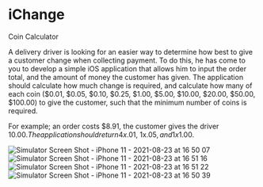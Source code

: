 # iChange
Coin Calculator

A delivery driver is looking for an easier way to determine how best to give a customer change when collecting payment. To do this, he has come to you to develop a simple iOS application that allows him to input the order total, and the amount of money the customer has given. The application should calculate how much change is required, and calculate how many of each coin ($0.01, $0.05, $0.10, $0.25, $1.00, $5.00, $10.00, $20.00, $50.00, $100.00) to give the customer, such that the minimum number of coins is required. 

For example; an order costs $8.91, the customer gives the driver $10.00. The application should return 4x$.01, 1x$.05, and 1x$1.00.


![Simulator Screen Shot - iPhone 11 - 2021-08-23 at 16 50 07](https://user-images.githubusercontent.com/71195524/130518802-20f03d63-6754-4f0a-b74c-75e20d8cf644.png)
![Simulator Screen Shot - iPhone 11 - 2021-08-23 at 16 51 16](https://user-images.githubusercontent.com/71195524/130518804-4ccebbd3-64bd-4dcc-a1de-258a1ab92915.png)
![Simulator Screen Shot - iPhone 11 - 2021-08-23 at 16 51 22](https://user-images.githubusercontent.com/71195524/130518805-befcc45d-b77f-439c-9c32-c0f562393b8b.png)
![Simulator Screen Shot - iPhone 11 - 2021-08-23 at 16 50 39](https://user-images.githubusercontent.com/71195524/130518803-785d6d1c-9f9f-452d-b0fc-ac4309d5a6ec.png)



